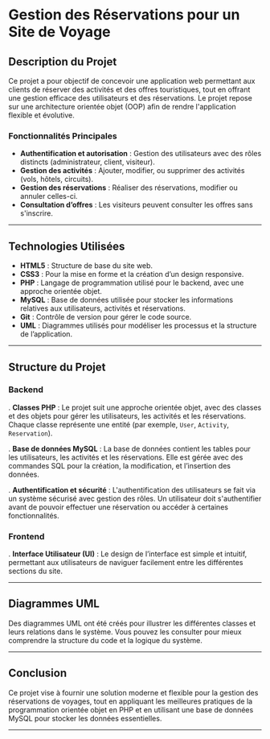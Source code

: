 # Gestion des Réservations pour un Site de Voyage 

## Description du Projet

Ce projet a pour objectif de concevoir une application web permettant aux clients de réserver des activités et des offres touristiques, tout en offrant une gestion efficace des utilisateurs et des réservations. Le projet repose sur une architecture orientée objet (OOP) afin de rendre l'application flexible et évolutive.

### Fonctionnalités Principales

- **Authentification et autorisation** : Gestion des utilisateurs avec des rôles distincts (administrateur, client, visiteur).
- **Gestion des activités** : Ajouter, modifier, ou supprimer des activités (vols, hôtels, circuits).
- **Gestion des réservations** : Réaliser des réservations, modifier ou annuler celles-ci.
- **Consultation d’offres** : Les visiteurs peuvent consulter les offres sans s'inscrire.

---

## Technologies Utilisées

- **HTML5** : Structure de base du site web.
- **CSS3** : Pour la mise en forme et la création d’un design responsive.
- **PHP** : Langage de programmation utilisé pour le backend, avec une approche orientée objet.
- **MySQL** : Base de données utilisée pour stocker les informations relatives aux utilisateurs, activités et réservations.
- **Git** : Contrôle de version pour gérer le code source.
- **UML** : Diagrammes utilisés pour modéliser les processus et la structure de l’application.

---

## Structure du Projet

### Backend

. **Classes PHP** : Le projet suit une approche orientée objet, avec des classes et des objets pour gérer les utilisateurs, les activités et les réservations. Chaque classe représente une entité (par exemple, `User`, `Activity`, `Reservation`).
   
. **Base de données MySQL** : La base de données contient les tables pour les utilisateurs, les activités et les réservations. Elle est gérée avec des commandes SQL pour la création, la modification, et l’insertion des données.

. **Authentification et sécurité** : L'authentification des utilisateurs se fait via un système sécurisé avec gestion des rôles. Un utilisateur doit s'authentifier avant de pouvoir effectuer une réservation ou accéder à certaines fonctionnalités.

### Frontend

. **Interface Utilisateur (UI)** : Le design de l’interface est simple et intuitif, permettant aux utilisateurs de naviguer facilement entre les différentes sections du site.

---

## Diagrammes UML

Des diagrammes UML ont été créés pour illustrer les différentes classes et leurs relations dans le système. Vous pouvez les consulter pour mieux comprendre la structure du code et la logique du système.

---



## Conclusion

Ce projet vise à fournir une solution moderne et flexible pour la gestion des réservations de voyages, tout en appliquant les meilleures pratiques de la programmation orientée objet en PHP et en utilisant une base de données MySQL pour stocker les données essentielles.

---
